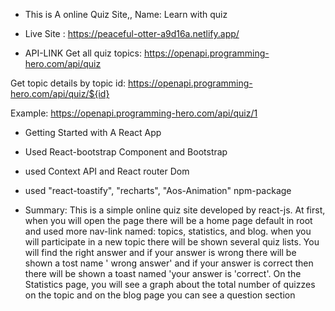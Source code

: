 - This is A online Quiz Site,, Name: Learn with quiz

- Live Site : https://peaceful-otter-a9d16a.netlify.app/

- API-LINK
Get all quiz topics: https://openapi.programming-hero.com/api/quiz

Get topic details by topic id: https://openapi.programming-hero.com/api/quiz/${id}

Example: https://openapi.programming-hero.com/api/quiz/1

- Getting Started with A React App 
- Used React-bootstrap Component and Bootstrap
-  used Context API and React router Dom
- used "react-toastify", "recharts", "Aos-Animation" npm-package

- Summary:
This is a simple online quiz site developed by react-js. At first, when you will open the page there will be a home page default in root and used more nav-link named: topics, statistics, and blog. when you will participate in a new topic there will be shown several quiz lists. You will find the right answer and if your answer is wrong there will be shown a tost name ' wrong answer' and if your answer is correct then there will be shown a toast named 'your answer is 'correct'.  On the Statistics page, you will see a graph about the total number of quizzes on the topic and on the blog page you can see a question section



